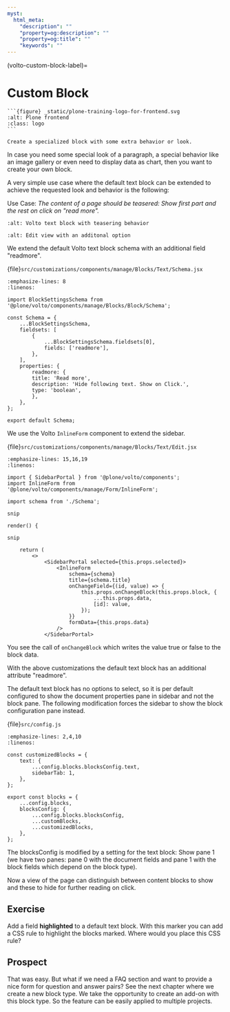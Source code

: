 ```yaml
---
myst:
  html_meta:
    "description": ""
    "property=og:description": ""
    "property=og:title": ""
    "keywords": ""
---
```


(volto-custom-block-label)=

# Custom Block

````{sidebar} Plone Frontend Chapter
```{figure} _static/plone-training-logo-for-frontend.svg
:alt: Plone frontend
:class: logo
```

Create a specialized block with some extra behavior or look.
````

In case you need some special look of a paragraph, a special behavior like an image gallery or even need to display data as chart, then you want to create your own block.

A very simple use case where the default text block can be extended to achieve the requested look and behavior is the following:

Use Case: _The content of a page should be teasered: Show first part and the rest on click on "read more"._

```{figure} _static/volto_block_readmore.png
:alt: Volto text block with teasering behavior
```

```{figure} _static/volto_block_readmore_edit.png
:alt: Edit view with an additonal option
```

We extend the default Volto text block schema with an additional field "readmore".

{file}`src/customizations/components/manage/Blocks/Text/Schema.jsx`

```{code-block} jsx
:emphasize-lines: 8
:linenos:

import BlockSettingsSchema from '@plone/volto/components/manage/Blocks/Block/Schema';

const Schema = {
    ...BlockSettingsSchema,
    fieldsets: [
        {
            ...BlockSettingsSchema.fieldsets[0],
            fields: ['readmore'],
        },
    ],
    properties: {
        readmore: {
        title: 'Read more',
        description: 'Hide following text. Show on Click.',
        type: 'boolean',
        },
    },
};

export default Schema;
```

We use the Volto `InlineForm` component to extend the sidebar.

{file}`src/customizations/components/manage/Blocks/Text/Edit.jsx`

```{code-block} jsx
:emphasize-lines: 15,16,19
:linenos:

import { SidebarPortal } from '@plone/volto/components';
import InlineForm from '@plone/volto/components/manage/Form/InlineForm';

import schema from './Schema';

snip

render() {

snip

    return (
        <>
            <SidebarPortal selected={this.props.selected}>
                <InlineForm
                    schema={schema}
                    title={schema.title}
                    onChangeField={(id, value) => {
                        this.props.onChangeBlock(this.props.block, {
                            ...this.props.data,
                            [id]: value,
                        });
                    }}
                    formData={this.props.data}
                />
            </SidebarPortal>
```

You see the call of `onChangeBlock` which writes the value true or false to the block data.

With the above customizations the default text block has an additional attribute "readmore".

The default text block has no options to select, so it is per default configured to show the document properties pane in sidebar and not the block pane. The following modification forces the sidebar to show the block configuration pane instead.

{file}`src/config.js`

```{code-block} jsx
:emphasize-lines: 2,4,10
:linenos:

const customizedBlocks = {
    text: {
        ...config.blocks.blocksConfig.text,
        sidebarTab: 1,
    },
};

export const blocks = {
    ...config.blocks,
    blocksConfig: {
        ...config.blocks.blocksConfig,
        ...customBlocks,
        ...customizedBlocks,
    },
};
```

The blocksConfig is modified by a setting for the text block: Show pane 1 (we have two panes: pane 0 with the document fields and pane 1 with the block fields which depend on the block type).

Now a view of the page can distinguish between content blocks to show and these to hide for further reading on click.

## Exercise

Add a field **highlighted** to a default text block. With this marker you can add a CSS rule to highlight the blocks marked. Where would you place this CSS rule?

## Prospect

That was easy. But what if we need a FAQ section and want to provide a nice form for question and answer pairs? See the next chapter where we create a new block type. We take the opportunity to create an add-on with this block type. So the feature can be easily applied to multiple projects.
